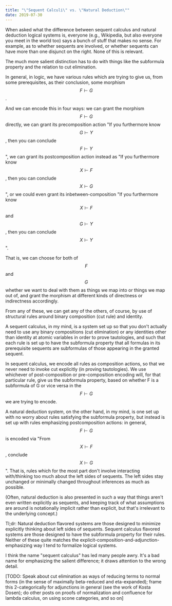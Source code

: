 ```yaml
---
title: "\"Sequent Calculi\" vs. \"Natural Deduction\""
date: 2019-07-30
---
```

When asked what the difference between sequent calculus and natural deduction logical systems is, everyone (e.g., Wikipedia, but also everyone you meet in the world too) says a bunch of stuff that makes no sense. For example, as to whether sequents are involved, or whether sequents can have more than one disjunct on the right. None of this is relevant.

The much more salient distinction has to do with things like the subformula property and the relation to cut elimination.

In general, in logic, we have various rules which are trying to give us, from some prerequisites, as their conclusion, some morphism $$F \vdash G$$.

And we can encode this in four ways: we can grant the morphism $$F \vdash G$$ directly, we can grant its precomposition action "If you furthermore know $$G \vdash Y$$, then you can conclude $$F \vdash Y$$", we can grant its postcomposition action instead as "If you furthermore know $$X \vdash F$$, then you can conclude $$X \vdash G$$", or we could even grant its inbetween-composition "If you furthermore know $$X \vdash F$$ and $$G \vdash Y$$, then you can conclude $$X \vdash Y$$".

That is, we can choose for both of $$F$$ and $$G$$ whether we want to deal with them as things we map into or things we map out of, and grant the morphism at different kinds of directness or indirectness accordingly.

From any of these, we can get any of the others, of course, by use of structural rules around binary composition (cut rule) and identity.

A sequent calculus, in my mind, is a system set up so that you don't actually need to use any binary compositions (cut elimination) or any identities other than identity at atomic variables in order to prove tautologies, and such that each rule is set up to have the subformula property that all formulas in its prerequisite sequents are subformulas of those appearing in the granted sequent.

In sequent calculus, we encode all rules as composition actions, so that we never need to invoke cut explicitly (in proving tautologies). We use whichever of post-composition or pre-composition encoding will, for that particular rule, give us the subformula property, based on whether F is a subformula of G or vice versa in the $$F \vdash G$$ we are trying to encode.

A natural deduction system, on the other hand, in my mind, is one set up with no worry about rules satisfying the subformula property, but instead is set up with rules emphasizing postcomposition actions: in general, $$F \vdash G$$ is encoded via "From $$X \vdash F$$, conclude $$X \vdash G$$". That is, rules which for the most part don't involve interacting with/thinking too much about the left sides of sequents. The left sides stay unchanged or minimally changed throughout inferences as much as possible.

(Often, natural deduction is also presented in such a way that things aren't even written explicitly as sequents, and keeping track of what assumptions are around is notationally implicit rather than explicit, but that's irrelevant to the underlying concept.)

Tl;dr: Natural deduction flavored systems are those designed to minimize explicitly thinking about left sides of sequents. Sequent calculus flavored systems are those designed to have the subformula property for their rules. Neither of these quite matches the explicit-composition-and-adjunction-emphasizing way I tend to formalize logical systems.

I think the name "sequent calculus" has led many people awry. It's a bad name for emphasizing the salient difference; it draws attention to the wrong detail.

[TODO: Speak about cut elimination as ways of reducing terms to normal forms (in the sense of maximally beta-reduced and eta-expanded); frame this 2-categorically for adjunctions in general (see the work of Kosta Dosen); do other posts on proofs of normalization and confluence for lambda calculus, on using scone categories, and so on]